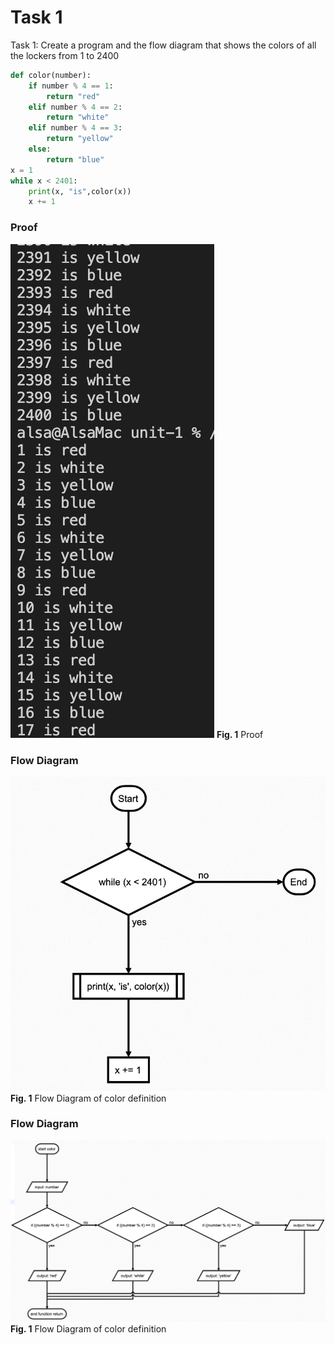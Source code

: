 # Task 1
Task 1: Create a program and the flow diagram that shows the colors of all the lockers from 1 to 2400
```.py
def color(number):
    if number % 4 == 1:
        return "red"
    elif number % 4 == 2:
        return "white"
    elif number % 4 == 3:
        return "yellow"
    else:
        return "blue"
x = 1
while x < 2401:
    print(x, "is",color(x))
    x += 1
```
### Proof
![](../../Images/task-1-1-proof.png)
 **Fig. 1** Proof

 ### Flow Diagram
![](../../Images/task-1-1-scriptflowchart.png)
 **Fig. 1** Flow Diagram of color definition

  ### Flow Diagram
![](../../Images/task-1-1-functionflowchart.png)
 **Fig. 1** Flow Diagram of color definition
